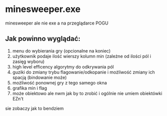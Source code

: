 # minesweeper.exe
minesweeper ale nie exe a na przeglądarce POGU

## Jak powinno wyglądać: 
1. menu do wybierania gry (opcionalne na koniec)
2. użytkownik podaje ilość wierszy kolumn min (zależne od ilości pól i zasięg wyboru)
3. high level efficency algorytmy do odkrywania pól
4. guziki do zmiany trybu flagowanie/odkopanie i możliwość zmiany ich spacją (bindowanie może)
5. możliwość ponownej gry z tego samego okna
6. grafika min i flag
7. może obiektowo ale nwm jak by to zrobić i ogólnie nie umiem obiektówki EZn't



sie zobaczy jak to bendziem 
